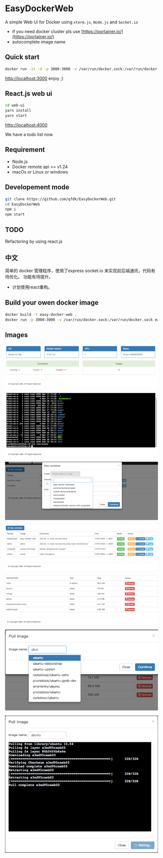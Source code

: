 # EasyDockerWeb

A simple Web Ui for Docker using `xterm.js`, `Node.js` and `Socket.io`

- if you need docker cluster pls use [https://portainer.io/](https://portainer.io/)
- autocomplete image name

## Quick start

```bash
docker run -it -d -p 3000:3000 -v /var/run/docker.sock:/var/run/docker.sock qfdk/easydockerweb
```

[http://localhost:3000](http://localhost:3000) enjoy ;)

## React.js web ui

```bash
cd web-ui
yarn install
yarn start
```
[http://localhost:4000](http://localhost:4000)

We have a todo list now.

## Requirement

- Node.js
- Docker remote api >= v1.24
- macOs or Linux or windows

## Developement mode

```bash
git clone https://github.com/qfdk/EasyDockerWeb.git
cd EasyDockerWeb
npm i 
npm start
```

## TODO

Refactoring by using react.js

## 中文

简单的 docker 管理程序，使用了express socket.io 来实现前后端通讯，代码有待优化。
功能有待提升。

- 计划使用react重构。

## Build your owen docker image

```bash
docker build -t easy-docker-web .
docker run -p 3000:3000 -v /var/run/docker.sock:/var/run/docker.sock easy-docker-web
```
## Images

![overview](./images/overview.png)

![terminal](./images/terminal.png)

![newContainer](./images/newContainer.png)

![containers](./images/containers.png)

![images](./images/images.png)

![pull](./images/pull.png)

![pull2](./images/pull2.png)
